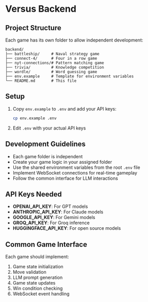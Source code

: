 # Versus Backend

## Project Structure

Each game has its own folder to allow independent development:

```
backend/
├── battleship/     # Naval strategy game
├── connect-4/      # Four in a row game
├── nyt-connections/# Pattern matching game
├── trivia/         # Knowledge competition
├── wordle/         # Word guessing game
├── env.example     # Template for environment variables
└── README.md       # This file
```

## Setup

1. Copy `env.example` to `.env` and add your API keys:
   ```bash
   cp env.example .env
   ```

2. Edit `.env` with your actual API keys

## Development Guidelines

- Each game folder is independent
- Create your game logic in your assigned folder
- Use the shared environment variables from the root `.env` file
- Implement WebSocket connections for real-time gameplay
- Follow the common interface for LLM interactions

## API Keys Needed

- **OPENAI_API_KEY**: For GPT models
- **ANTHROPIC_API_KEY**: For Claude models
- **GOOGLE_API_KEY**: For Gemini models
- **GROQ_API_KEY**: For Groq inference
- **HUGGINGFACE_API_KEY**: For open source models

## Common Game Interface

Each game should implement:
1. Game state initialization
2. Move validation
3. LLM prompt generation
4. Game state updates
5. Win condition checking
6. WebSocket event handling 